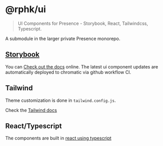 # @rphk/ui

> UI Components for Presence - Storybook, React, Tailwindcss, Typescript.

A submodule in the larger private Presence monorepo.

## [Storybook](https://main--638b107c4969a98ba59fb6c1.chromatic.com)

You can [Check out the docs](https://main--638b107c4969a98ba59fb6c1.chromatic.com) online. The latest ui component updates are automatically deployed to chromatic via github workflow CI.

## Tailwind

Theme customization is done in `tailwind.config.js`.

Check the [Tailwind docs](https://tailwindcss.com/)

## React/Typescript

The components are built in [react using typescript](https://www.typescriptlang.org/docs/handbook/react.html)
